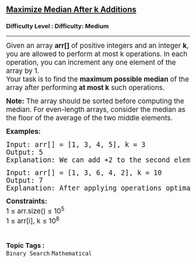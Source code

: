 <h2><a href="https://www.geeksforgeeks.org/problems/maximize-median-after-k-additions/1">Maximize Median After k Additions</a></h2><h3>Difficulty Level : Difficulty: Medium</h3><hr><div class="problems_problem_content__Xm_eO"><p><span style="font-size: 14pt;">Given an array <strong>arr[]</strong> of positive integers and an integer <strong>k</strong>, you are allowed to perform at most k operations. In each operation, you can increment any one element of the array by 1.</span><br><span style="font-size: 14pt;">Your task is to find the <strong>maximum possible median</strong> of the array after performing <strong>at most k</strong> such operations.</span></p>
<p><span style="font-size: 14pt;"><strong>Note:</strong> The array should be sorted before computing the median. For even-length arrays, consider the median as the floor of the average of the two middle elements.</span></p>
<p><strong><span style="font-size: 14pt;">Examples:</span></strong></p>
<pre><span style="font-size: 14pt;"><span style="font-size: 18.6667px;">Input: arr[] = [1, 3, 4, 5], k = 3
Output: 5
Explanation: We can add +2 to the second element and +1 to the third element to get the array [1, 5, 5, 5]. After sorting, the array remains [1, 5, 5, 5]. Since the length is even, the median is (5 + 5) / 2 = 5. </span></span></pre>
<pre><span style="font-size: 14pt;"><span style="font-size: 18.6667px;">Input: arr[] = [1, 3, 6, 4, 2], k = 10
Output: 7
Explanation: After applying operations optimally, we can transform the array to [1, 3, 7, 7, 7] (one possible way). Sorted array becomes [1, 3, 7, 7, 7]. Since the length is odd, the median is the middle element 7.<br></span></span></pre>
<p><strong><span style="font-size: 18.6667px;">Constraints:<br></span></strong><span style="font-size: 18.6667px;">1 ≤ arr.size() ≤ 10<sup>5</sup><br>1 ≤ arr[i], k ≤ 10<sup>8</sup></span></p></div><br><p><span style=font-size:18px><strong>Topic Tags : </strong><br><code>Binary Search</code>&nbsp;<code>Mathematical</code>&nbsp;